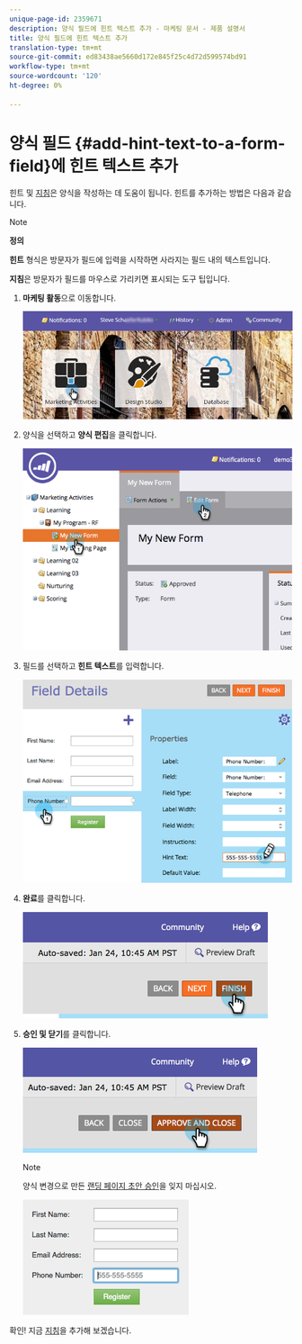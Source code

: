 ```yaml
---
unique-page-id: 2359671
description: 양식 필드에 힌트 텍스트 추가 - 마케팅 문서 - 제품 설명서
title: 양식 필드에 힌트 텍스트 추가
translation-type: tm+mt
source-git-commit: ed83438ae5660d172e845f25c4d72d599574bd91
workflow-type: tm+mt
source-wordcount: '120'
ht-degree: 0%

---
```



# 양식 필드 {#add-hint-text-to-a-form-field}에 힌트 텍스트 추가

힌트 및 [지침](/help/marketo/product-docs/demand-generation/forms/form-fields/add-tooltip-instructions-to-a-form-field.md)은 양식을 작성하는 데 도움이 됩니다. 힌트를 추가하는 방법은 다음과 같습니다.

>[!NOTE]
>
>**정의**
>
>**힌트** 형식은 방문자가 필드에 입력을 시작하면 사라지는 필드 내의 텍스트입니다.
>
>**지침**&#x200B;은 방문자가 필드를 마우스로 가리키면 표시되는 도구 팁입니다.

1. **마케팅 활동**&#x200B;으로 이동합니다.

   ![](assets/login-marketing-activities-5.png)

1. 양식을 선택하고 **양식 편집**&#x200B;을 클릭합니다.

   ![](assets/image2014-9-15-13-3a54-3a6.png)

1. 필드를 선택하고 **힌트 텍스트**&#x200B;를 입력합니다.

   ![](assets/image2014-9-15-13-3a53-3a58.png)

1. **완료**&#x200B;를 클릭합니다.

   ![](assets/image2014-9-15-13-3a53-3a36.png)

1. **승인 및 닫기**&#x200B;를 클릭합니다.

   ![](assets/image2014-9-15-13-3a53-3a29.png)

   >[!NOTE]
   >
   >양식 변경으로 만든 [랜딩 페이지 초안 승인](/help/marketo/product-docs/demand-generation/landing-pages/understanding-landing-pages/approve-unapprove-or-delete-a-landing-page.md)을 잊지 마십시오.

   ![](assets/image2014-9-15-13-3a53-3a23.png)

확인! 지금 [지침](add-tooltip-instructions-to-a-form-field.md)을 추가해 보겠습니다.
